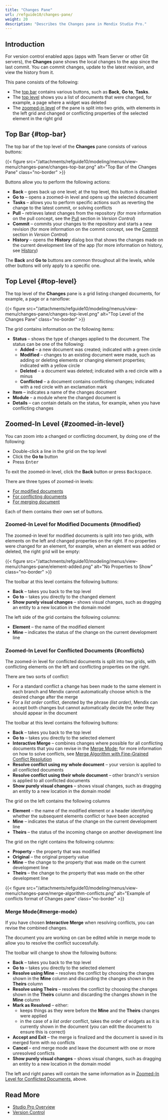 ```yaml
---
title: "Changes Pane"
url: /refguide10/changes-pane/
weight: 20
description: "Describes the Changes pane in Mendix Studio Pro."
---
```


## Introduction 

For version control enabled apps (apps with Team Server or other Git servers), the **Changes** pane shows the local changes to the app since the last commit. You can commit changes, update to the latest revision, and view the history from it. 

This pane consists of the following:

* The [top bar](#top-bar) contains various buttons, such as **Back**, **Go to**, **Tasks**. 
* The [top level](#top-level) shows you a list of documents that were changed, for example, a page where a widget was deleted
* The [zoomed-in level](#zoomed-in-level) of the pane is split into two grids, with elements in the left grid and changed or conflicting properties of the selected element in the right grid

## Top Bar {#top-bar}

The top bar of the top level of the **Changes** pane consists of various buttons:

{{< figure src="/attachments/refguide10/modeling/menus/view-menu/changes-pane/changes-top-bar.png" alt="Top Bar of the Changes Pane" class="no-border" >}}

Buttons allow you to perform the following actions:

* **Back** – goes back up one level; at the top level, this button is disabled
* **Go to** – opens a zoomed-in level and opens up the selected document 
* **Tasks** – allows you to perform specific actions such as reverting the change to the latest commit, or solving conflicts
* **Pull** – retrieves latest changes from the repository (for more information on the pull concept, see the [Pull](/refguide10/version-control/#pull) section in *Version Control*) 
* **Commit** – commits your changes to the repository and starts a new revision (for more information on the commit concept, see the [Commit](/refguide10/version-control/#commit) section in *Version Control*)
* **History** – opens the **History** dialog box that shows the changes made on the current development line of the app (for more information on history, see [History](/refguide10/history-dialog/))

The **Back** and **Go to** buttons are common throughout all the levels, while other buttons will only apply to a specific one.

## Top Level {#top-level}

The top level of the **Changes** pane is a grid listing changed documents, for example, a page or a nanoflow:

{{< figure src="/attachments/refguide10/modeling/menus/view-menu/changes-pane/changes-top-level.png" alt="Top Level of the Changes Pane" class="no-border" >}}

The grid contains information on the following items:

* **Status** – shows the type of changes applied to the document. The status can be one of the following:
    * **Added** – a new document was created; indicated with a green circle
    * **Modified** – changes to an existing document were made, such as adding or deleting elements or changing element properties; indicated with a yellow circle
    * **Deleted** – a document was deleted; indicated with a red circle with a minus
    * **Conflicted** – a document contains conflicting changes; indicated with a red circle with an exclamation mark
* **Item** – indicates a name of the changes document
* **Module** – a module where the changed document is
* **Details** – can contain details on the status, for example, when you have conflicting changes 

## Zoomed-In Level {#zoomed-in-level}

You can zoom into a changed or conflicting document, by doing one of the following:

* Double-click a line in the grid on the top level 
* Click the **Go to** button
* Press <kbd>Enter</kbd>

To exit the zoomed-in level, click the **Back** button or press <kbd>Backspace</kbd>.

There are three types of zoomed-in levels:

* [For modified documents](#modified)
* [For conflicting documents](#conflicts)
* [For merging document](#merge-mode)

Each of them contains their own set of buttons.

### Zoomed-In Level for Modified Documents {#modified}

The zoomed-in level for modified documents is split into two grids, with elements on the left and changed properties on the right. If no properties were changed for an element, for example, when an element was added or deleted, the right grid will be empty:

{{< figure src="/attachments/refguide10/modeling/menus/view-menu/changes-pane/element-added.png" alt="No Properties to Show" class="no-border" >}}

The toolbar at this level contains the following buttons:

* **Back** – takes you back to the top level
* **Go to** – takes you directly to the changed element 
* **Show purely visual changes** – shows visual changes, such as dragging an entity to a new location in the domain model

The left side of the grid contains the following columns:

* **Element** – the name of the modified element
* **Mine** – indicates the status of the change on the current development line

### Zoomed-In Level for Conflicted Documents {#conflicts}

The zoomed-in level for conflicted documents is split into two grids, with conflicting elements on the left and conflicting properties on the right.

There are two sorts of conflict:

* For a standard conflict a change has been made to the same element in each branch and Mendix cannot automatically choose which is the desired change after the merge
* For a *list order* conflict, denoted by the phrase *(list order)*, Mendix can accept both changes but cannot automatically decide the order they should appear in the document

The toolbar at this level contains the following buttons:

* **Back** – takes you back to the top level
* **Go to** – takes you directly to the selected element
* **Interactive Merge** – combines changes where possible for all conflicting documents that you can revise in the [Merge Mode](#merge-mode); for more information on how to solve conflicts, see [Merge Algorithm with Fine-Grained Conflict Resolution](/refguide10/merge-algorithm/) 
* **Resolve conflict using my whole document** – your version is applied to all conflicted documents
* **Resolve conflict using their whole document** – other branch's version is applied to all conflicted documents
* **Show purely visual changes** – shows visual changes, such as dragging an entity to a new location in the domain model

The grid on the left contains the following columns

* **Element** – the name of the modified element or a header identifying whether the subsequent elements conflict or have been accepted
* **Mine** – indicates the status of the change on the current development line
* **Theirs** – the status of the incoming change on another development line

The grid on the right contains the following columns:

* **Property** – the property that was modified
* **Original** – the original property value
* **Mine** – the change to the property that was made on the current development line
* **Theirs** – the change to the property that was made on the other development line

{{< figure src="/attachments/refguide10/modeling/menus/view-menu/changes-pane/merge-algorithm-conflicts.png" alt="Example of conflicts format of Changes pane" class="no-border" >}}

### Merge Mode{#merge-mode}

If you have chosen **Interactive Merge** when resolving conflicts, you can revise the combined changes.  

The document you are working on can be edited while in merge mode to allow you to resolve the conflict successfully.

The toolbar will change to show the following buttons:

* **Back** – takes you back to the top level
* **Go to** – takes you directly to the selected element
* **Resolve using Mine** – resolves the conflict by choosing the changes shown in the **Mine** column and discarding the changes shown in the **Theirs** column
* **Resolve using Theirs** – resolves the conflict by choosing the changes shown in the **Theirs** column and discarding the changes shown in the **Mine** column
* **Mark as Resolved** – either:
    * keeps things as they were before the **Mine** and the **Theirs** changes were applied
    * in the case of a *list order* conflict, takes the order of widgets as it is currently shown in the document (you can edit the document to ensure this is correct)
* **Accept and Exit** – the merge is finalized and the document is saved in its merged form with no conflicts
* **Cancel** – end merge mode and leave the document with one or more unresolved conflicts
* **Show purely visual changes** – shows visual changes, such as dragging an entity to a new location in the domain model

The left and right panes will contain the same information as in [Zoomed-In Level for Conflicted Documents](#conflicts), above.

## Read More

* [Studio Pro Overview](/refguide10/studio-pro-overview/)
* [Version Control](/refguide10/version-control/) 
